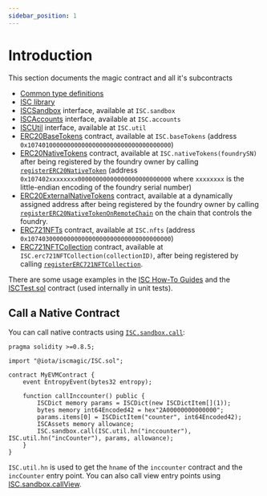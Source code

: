 ```yaml
---
sidebar_position: 1
---
```


# Introduction

This section documents the magic contract and all it's subcontracts

- [Common type definitions](./ISCTypes.md)
- [ISC library](./ISC.md)
- [ISCSandbox](./ISCSandbox.md)
  interface, available at `ISC.sandbox`
- [ISCAccounts](./ISCAccounts.md)
  interface, available at `ISC.accounts`
- [ISCUtil](./ISCUtil.md)
  interface, available at `ISC.util`
- [ERC20BaseTokens](./ERC20BaseTokens.md)
  contract, available at `ISC.baseTokens`
  (address `0x1074010000000000000000000000000000000000`)
- [ERC20NativeTokens](./ERC20NativeTokens.md)
  contract, available at `ISC.nativeTokens(foundrySN)` after being registered
  by the foundry owner by calling
  [`registerERC20NativeToken`](../core-contracts/evm.md#registerERC20NativeToken)
  (address `0x107402xxxxxxxx00000000000000000000000000` where `xxxxxxxx` is the
  little-endian encoding of the foundry serial number)
- [ERC20ExternalNativeTokens](./ERC20ExternalNativeTokens.md)
  contract, available at a dynamically assigned address after being registered
  by the foundry owner by calling
  [`registerERC20NativeTokenOnRemoteChain`](../core-contracts/evm.md#registerERC20NativeTokenOnRemoteChain)
  on the chain that controls the foundry.
- [ERC721NFTs](./ERC721NFTs.md)
  contract, available at `ISC.nfts`
  (address `0x1074030000000000000000000000000000000000`)
- [ERC721NFTCollection](./ERC721NFTCollection.md)
  contract, available at `ISC.erc721NFTCollection(collectionID)`, after being
  registered by calling [`registerERC721NFTCollection`](../core-contracts/evm.md#registerERC721NFTCollection).

There are some usage examples in
the [ISC How-To Guides](../../how-tos/introduction.md)  and the [ISCTest.sol](https://github.com/iotaledger/wasp/blob/develop/packages/evm/evmtest/ISCTest.sol) contract (used
internally in unit tests).

## Call a Native Contract

You can call native contracts using [`ISC.sandbox.call`](https://github.com/iotaledger/wasp/blob/develop/packages/vm/core/evm/iscmagic/ISCSandbox.sol#L56):

```solidity
pragma solidity >=0.8.5;

import "@iota/iscmagic/ISC.sol";

contract MyEVMContract {
    event EntropyEvent(bytes32 entropy);

    function callInccounter() public {
        ISCDict memory params = ISCDict(new ISCDictItem[](1));
        bytes memory int64Encoded42 = hex"2A00000000000000";
        params.items[0] = ISCDictItem("counter", int64Encoded42);
        ISCAssets memory allowance;
        ISC.sandbox.call(ISC.util.hn("inccounter"), ISC.util.hn("incCounter"), params, allowance);
    }
}
```

`ISC.util.hn` is used to get the `hname` of the `inccounter` contract and the
`incCounter` entry point. You can also call view entry points using
[ISC.sandbox.callView](https://github.com/iotaledger/wasp/blob/develop/packages/vm/core/evm/iscmagic/ISCSandbox.sol#L59).
